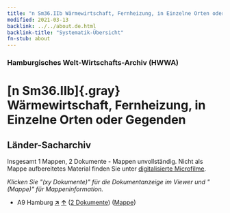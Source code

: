 ```yaml
---
title: "n Sm36.IIb Wärmewirtschaft, Fernheizung, in Einzelne Orten oder Gegenden"
modified: 2021-03-13
backlink: ../../about.de.html
backlink-title: "Systematik-Übersicht"
fn-stub: about
---
```


### Hamburgisches Welt-Wirtschafts-Archiv (HWWA)

# [n Sm36.IIb]{.gray}&#8201; Wärmewirtschaft, Fernheizung, in Einzelne Orten oder Gegenden&#160; 







## Länder-Sacharchiv




Insgesamt 1 Mappen, 2 Dokumente - Mappen unvollständig.
Nicht als Mappe aufbereitetes Material finden Sie unter [digitalisierte Microfilme](/film/h1_sh.de.html).

_Klicken Sie "(xy Dokumente)" für die Dokumentanzeige im Viewer und "(Mappe)" für Mappeninformation._



- A9 Hamburg [**&nearr;**](../../../geo/i/140905/about.de.html "Hamburg (alle Mappen)") [**&uarr;**](../../../geo/about.de.html#A9 "Ländersystematik") (<a href="https://pm20.zbw.eu/iiifview/folder/sh/140905,145834" title="über: Hamburg : Wärmewirtschaft, Fernheizung, in Einzelne Orten oder Gegenden" target="_blank">2 Dokumente</a>) ([Mappe](../../../../folder/sh/1409xx/140905/1458xx/145834/about.de.html))









